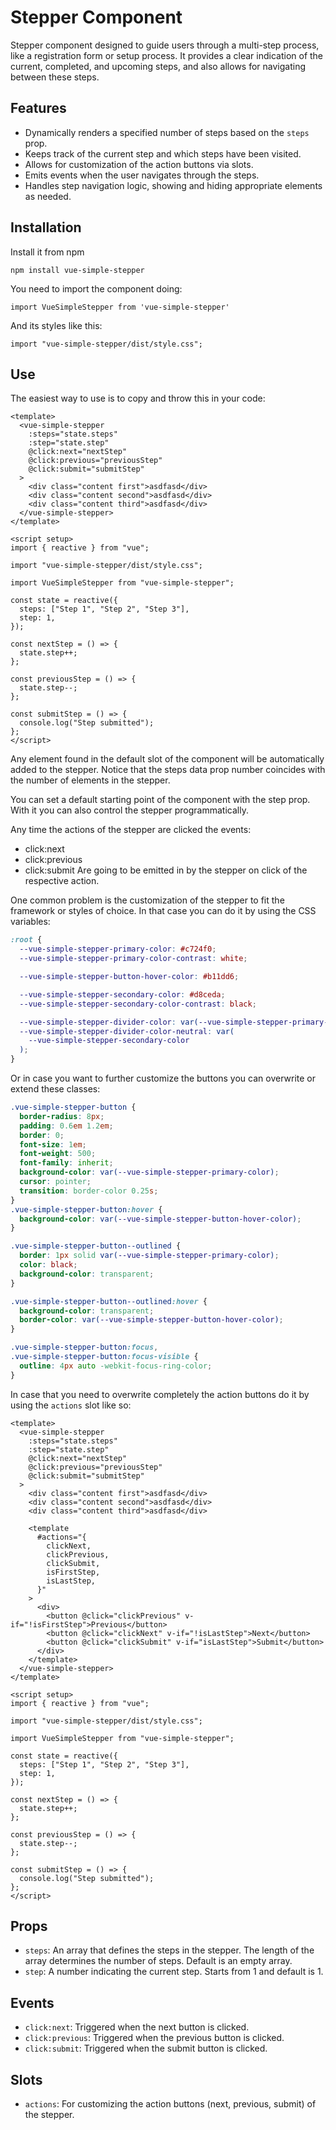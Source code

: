 # Stepper Component

Stepper component designed to guide users through a multi-step process, like a registration form or setup process. It provides a clear indication of the current, completed, and upcoming steps, and also allows for navigating between these steps.

## Features

- Dynamically renders a specified number of steps based on the `steps` prop.
- Keeps track of the current step and which steps have been visited.
- Allows for customization of the action buttons via slots.
- Emits events when the user navigates through the steps.
- Handles step navigation logic, showing and hiding appropriate elements as needed.

## Installation

Install it from npm

`npm install vue-simple-stepper`

You need to import the component doing:

`import VueSimpleStepper from 'vue-simple-stepper'`

And its styles like this:

`import "vue-simple-stepper/dist/style.css";`

## Use

The easiest way to use is to copy and throw this in your code:

```vue
<template>
  <vue-simple-stepper
    :steps="state.steps"
    :step="state.step"
    @click:next="nextStep"
    @click:previous="previousStep"
    @click:submit="submitStep"
  >
    <div class="content first">asdfasd</div>
    <div class="content second">asdfasd</div>
    <div class="content third">asdfasd</div>
  </vue-simple-stepper>
</template>

<script setup>
import { reactive } from "vue";

import "vue-simple-stepper/dist/style.css";

import VueSimpleStepper from "vue-simple-stepper";

const state = reactive({
  steps: ["Step 1", "Step 2", "Step 3"],
  step: 1,
});

const nextStep = () => {
  state.step++;
};

const previousStep = () => {
  state.step--;
};

const submitStep = () => {
  console.log("Step submitted");
};
</script>
```

Any element found in the default slot of the component will be automatically added to the stepper.
Notice that the steps data prop number coincides with the number of elements in the stepper.

You can set a default starting point of the component with the step prop. With it you can also control the stepper programmatically.

Any time the actions of the stepper are clicked the events:

- click:next
- click:previous
- click:submit
  Are going to be emitted in by the stepper on click of the respective action.

One common problem is the customization of the stepper to fit the framework or styles of choice.
In that case you can do it by using the CSS variables:

```CSS
:root {
  --vue-simple-stepper-primary-color: #c724f0;
  --vue-simple-stepper-primary-color-contrast: white;

  --vue-simple-stepper-button-hover-color: #b11dd6;

  --vue-simple-stepper-secondary-color: #d8ceda;
  --vue-simple-stepper-secondary-color-contrast: black;

  --vue-simple-stepper-divider-color: var(--vue-simple-stepper-primary-color);
  --vue-simple-stepper-divider-color-neutral: var(
    --vue-simple-stepper-secondary-color
  );
}
```

Or in case you want to further customize the buttons you can overwrite or extend these classes:

```CSS
.vue-simple-stepper-button {
  border-radius: 8px;
  padding: 0.6em 1.2em;
  border: 0;
  font-size: 1em;
  font-weight: 500;
  font-family: inherit;
  background-color: var(--vue-simple-stepper-primary-color);
  cursor: pointer;
  transition: border-color 0.25s;
}
.vue-simple-stepper-button:hover {
  background-color: var(--vue-simple-stepper-button-hover-color);
}

.vue-simple-stepper-button--outlined {
  border: 1px solid var(--vue-simple-stepper-primary-color);
  color: black;
  background-color: transparent;
}

.vue-simple-stepper-button--outlined:hover {
  background-color: transparent;
  border-color: var(--vue-simple-stepper-button-hover-color);
}

.vue-simple-stepper-button:focus,
.vue-simple-stepper-button:focus-visible {
  outline: 4px auto -webkit-focus-ring-color;
}
```

In case that you need to overwrite completely the action buttons do it by using the `actions` slot like so:

```vue
<template>
  <vue-simple-stepper
    :steps="state.steps"
    :step="state.step"
    @click:next="nextStep"
    @click:previous="previousStep"
    @click:submit="submitStep"
  >
    <div class="content first">asdfasd</div>
    <div class="content second">asdfasd</div>
    <div class="content third">asdfasd</div>

    <template
      #actions="{
        clickNext,
        clickPrevious,
        clickSubmit,
        isFirstStep,
        isLastStep,
      }"
    >
      <div>
        <button @click="clickPrevious" v-if="!isFirstStep">Previous</button>
        <button @click="clickNext" v-if="!isLastStep">Next</button>
        <button @click="clickSubmit" v-if="isLastStep">Submit</button>
      </div>
    </template>
  </vue-simple-stepper>
</template>

<script setup>
import { reactive } from "vue";

import "vue-simple-stepper/dist/style.css";

import VueSimpleStepper from "vue-simple-stepper";

const state = reactive({
  steps: ["Step 1", "Step 2", "Step 3"],
  step: 1,
});

const nextStep = () => {
  state.step++;
};

const previousStep = () => {
  state.step--;
};

const submitStep = () => {
  console.log("Step submitted");
};
</script>
```

## Props

- `steps`: An array that defines the steps in the stepper. The length of the array determines the number of steps. Default is an empty array.
- `step`: A number indicating the current step. Starts from 1 and default is 1.

## Events

- `click:next`: Triggered when the next button is clicked.
- `click:previous`: Triggered when the previous button is clicked.
- `click:submit`: Triggered when the submit button is clicked.

## Slots

- `actions`: For customizing the action buttons (next, previous, submit) of the stepper.
